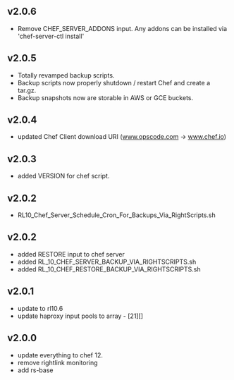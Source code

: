 v2.0.6
------
- Remove CHEF_SERVER_ADDONS input. Any addons can be installed via 'chef-server-ctl install'

v2.0.5
------
- Totally revamped backup scripts.
- Backup scripts now properly shutdown / restart Chef and create a tar.gz.
- Backup snapshots now are storable in AWS or GCE buckets.

v2.0.4
------
- updated Chef Client download URI (www.opscode.com -> www.chef.io)

v2.0.3
------
- added VERSION for chef script.

v2.0.2
-----
- RL10_Chef_Server_Schedule_Cron_For_Backups_Via_RightScripts.sh

v2.0.2
-----
- added RESTORE input to chef server
- added RL_10_CHEF_SERVER_BACKUP_VIA_RIGHTSCRIPTS.sh
- added RL_10_CHEF_RESTORE_BACKUP_VIA_RIGHTSCRIPTS.sh

v2.0.1
------
- update to rl10.6
- update haproxy input pools to array - [21][]

v2.0.0
------
- update everything to chef 12.
- remove rightlink monitoring
- add rs-base
